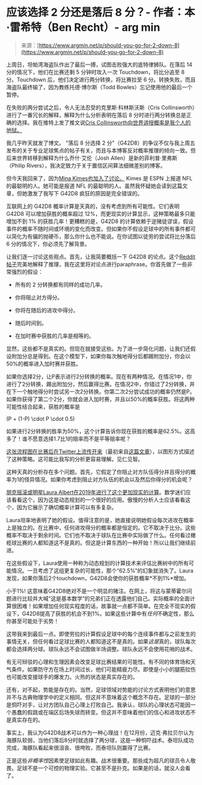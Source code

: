 <!--yml

category: 未分类

日期：2024-05-27 15:05:23

-->

# 应该选择 2 分还是落后 8 分？- 作者：本·雷希特（Ben Recht）- arg min

> 来源：[https://www.argmin.net/p/should-you-go-for-2-down-8](https://www.argmin.net/p/should-you-go-for-2-down-8)

上周日，坦帕湾海盗队作出了最后一搏，试图击败强大的底特律狮队。在落后 14 分的情况下，他们在比赛还剩 5 分钟时攻入一次 Touchdown，将比分追至 8 分。Touchdown 后，他们决定进行两分转换，将比赛拉至 6 分。转换失败，而且海盗队最终输了，因为教练托德·博尔斯（Todd Bowles）忘记使用他的最后一个暂停。

在失败的两分尝试之后，令人无法忍受的克里斯·科林斯沃斯（Cris Collinsworth）进行了一番冗长的解释，解释为什么分析表明在落后 8 分时进行两分转换总是正确的选择。我在推特上发了推文说[Cris Collinsworth向世界讲授概率是我个人的地狱。](https://twitter.com/beenwrekt/status/1749205613467566557)

我几乎昨天就发了博文。 "落后 8 分选择 2 分"（G42D8）的争议不仅与我上周五发布的关于专业足球焦点的帖子有关，而且与本博客反对概率推理的倾向一致。但后来世界转移到解释为什么乔什·艾伦（Josh Allen）是新的菲利普·里弗斯（Philip Rivers），我决定致力于关于置信区间算法细微差别的博客。

但今天我回来了，因为[Mina Kimes也加入了讨论。](https://twitter.com/minakimes/status/1749590957094547794) Kimes 是 ESPN 上报道 NFL 的最聪明的人。她可能是报道 NFL 的最聪明的人。虽然我怀疑她会读到这篇文章，但她激发了我写下 G42D8 疯狂的原因是完全错误的。

互联网上的 G42D8 概率计算是天真的，没有考虑到所有可能性。它们表明 G42D8 可以增加获胜的概率超过 12%，而更现实的计算显示，这种策略最多只能增加不到 1% 的获胜几率！更糟糕的是，G42D8 的计算依赖于逆赌徒谬误，假设事件的概率不随时间或环境的变化而改变。但如果你不假设足球中的所有事件都可以简化为有偏的抛硬币，那么你什么也不能说。在你试图以徒劳的尝试将比分落后 6 分的情况下，你必须先了解背景。

让我们逐一讨论这些观点。首先，让我简要概括一下 G42D8 的论点。这个[Reddit 帖子](https://www.reddit.com/r/nfl/comments/19cgka9/why_you_should_go_for_a_2_point_conversion_when/)完美地解释了推理，我在这里将对论点进行paraphrase。你首先做了一些非常强烈的假设：

+   所有的 2 分转换都有同样的成功几率。

+   你将阻止对方得分。

+   你将在随后的进攻中得分。

+   随后时间到。

+   在加时赛中获胜的几率是相等的。

显然，这些都不是真实的。但现在就接受这些。为了进一步简化问题，让我们还假设附加分总是得到。在这个模型下，如果你每次触地得分后都踢附加分，你会以50%的概率进入加时赛并获胜。

如果你选择2分，让P表示进行2分转换的概率。现在有两种情况。在情况1中，你进行了2分转换，踢出附加分，然后赢得比赛。在情况2中，你错过了2分转换，并在下一个触地得分时尝试另一次2分转换。你第二次2分尝试成功的概率仍然是P。如果你获得了第二个2分，你就会进入加时赛，并且以50%的概率获胜。将这两种可能性结合起来，获胜的概率是

\(P + (1-P) \cdot P \cdot 0.5\)

如果进行2分转换的胜率为50%，这个计算告诉你现在获胜的概率是62.5%。这高多了！谁不愿意选择1.7比1的赔率而不是平等赔率呢？

[这张流程图在比赛后在Twitter上流传开来](https://twitter.com/tejfbanalytics/status/1749204728292970717)（最初来自[这篇文章](https://sites.northwestern.edu/nusportsanalytics/2020/12/22/going-for-two-down-eight/)），以图形方式描述了这种策略。这可能比我写的分析更容易理解。见仁见智。

这种天真的分析存在多个问题。首先，它假定了你阻止对方队伍得分并且得分的概率为1的怪异情况。如果你考虑到阻止对方队伍的机会以及然后你得分的机会呢？

[朋克摇滚或明星Laura Albert在2019年进行了这个更加现实的计算](https://punkrockor.com/2019/11/15/when-should-a-football-team-attempt-a-two-point-conversion-instead-of-an-extra-point-a-dynamic-programming-approach/)。数学迷们应该看看这个，因为这是动态规划的一个很好的应用。傲慢的分析人士应该看看这个，因为它展示了确切概率计算可以有多复杂。

Laura坦率地表明了她的假设。值得注意的是，她直接说明她假设每次进攻在概率上是独立的。在比赛中，任何进攻得分的概率都是恒定的。它不取决于比分。这些概率不取决于剩余时间。它们也不取决于球队在比赛中实际做了什么。任何看过橄榄球比赛的人都知道这不是真的。但这是计算东西的一种开始！所以让我们继续前进。

在这些假设下，Laura使用一种称为动态规划的计算技术来评估比赛树中的所有可能情况。一旦考虑了这组更复杂的可能性，那个“62.5%”的幻象就消失了。Laura发现，如果你落后2个touchdown，G42D8会使你的获胜概率*不到1%*增加。

小于1%! 这意味着G42D8绝对不是一个明显的赌注。在网上，将这与蒙蒂霍尔问题进行比较并大喊“这是基本数学”的兄弟们正在透露他们自己。实际概率的全面计算很困难！如果增加任何现实程度的话，故事就一点都不简单。在完全不现实的假设下，G42D8提高了获胜的机会不到1%。如果这些计算中有*任何*不确定性，那么你甚至可能处于劣势！

这带我来到最后一点。即使劳拉的计算假设足球中的每个连续事件都与之前发生的事情无关，但任何看过足球比赛的人都知道这不是真的。如果*这是*真的，球队每次都会选择两分球。球队永远不会试图做半场调整。球队永远不会使用花哨的战术。

有无可辩驳的心理和生理因素会改变足球比赛结果的可能性。有不同的体育场和天气条件。如果防守方在场上时间过长，他们可能精疲力尽。即使是小小的腿筋拉伤也可能改变接球手的爆发力。火热的状态是真实存在的。

还有，对不起，势能是存在的。当然，足球领域对势能的讨论方式表明他们的意思并不与古典物理学中的定义相同。但这并不意味着这个概念不存在。足球的一部分是恫吓对手，让对方团队自己心理上打败自己。我承认，球队的心理状态可能因一个愚蠢的假跳或在端区后场失球而转变。但这并不意味着他们的信心和进攻状态不是真实存在的。

事实上，我认为G42D8战术可以作为一种心理战！在12月份，迈克·弗拉贝尔认为海豚队软弱，当他们落后8分时就选择了两分球，这是一种恫吓战术。泰坦队成功完成，海豚队看起来很沮丧、很垮败，而泰坦队则赢得了比赛。

正是这些*非概率性*因素使足球如此有趣。战术很重要。那些成为超凡的球员令人敬畏。足球不是一个可控的物理实验。它甚至不是扑克。如果是的话，就没人会看了。
